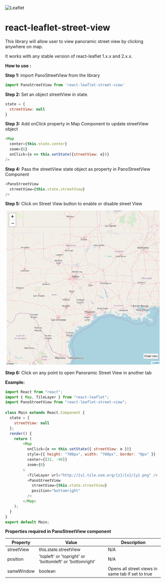 <img width="180" src="https://rawgit.com/Leaflet/Leaflet/master/src/images/logo.svg" alt="Leaflet" />

# react-leaflet-street-view

This library will allow user to view panoramic street view by clicking anywhere on map.

It works with any stable version of react-leaflet 1.x.x and 2.x.x.

**How to use :**

**Step 1:** import PanoStreetView from the library
``` javascript
import PanoStreetView from 'react-leaflet-street-view'
```

**Step 2:** Set an object streetView in state.
``` javascript
state = {
  streetView: null
}
```

**Step 3:** Add onClick property in Map Component to update streetView object
``` javascript
<Map 
  center={this.state.center}
  zoom={6}
  onClick={e => this.setState({streetView: e})}
/>
```
**Step 4:** Pass the streetView state object as property in PanoStreetView Component
``` javascript
<PanoStreetView
  streetView={this.state.streetView}
/>
```

**Step 5:** Click on Street View button to enable or disable street View

<img width="500" src="./lib/MapScreenShot.png" alt="Leaflet" />

**Step 6:** Click on any point to open Panoramic Street View in another tab

**Example:**
``` javascript
import React from "react";
import { Map, TileLayer } from "react-leaflet";
import PanoStreetView from "react-leaflet-street-view";

class Main extends React.Component {
  state = {
    streetView: null
  };
  render() {
    return (
        <Map
          onClick={e => this.setState({ streetView: e })}
          style={{ height: "700px", width: "700px", border: "0px" }}
          center={[32, -96]}
          zoom={6}
        >
          <TileLayer url="http://{s}.tile.osm.org/{z}/{x}/{y}.png" />
          <PanoStreetView
            streetView={this.state.streetView}
            position="bottomright"
          />
        </Map>
    );
  }
}
export default Main;

```


**Properties required in PanoStreetView component**

**Property** | **Value** | **Description** | 
------      | --------  | ------ | 
streetView  | this.state.streetView | N/A |
position  | 'topleft' or 'topright' or 'bottomleft' or 'bottomright' |  N/A |
sameWindow | boolean | Opens all street views in same tab if set to true |
